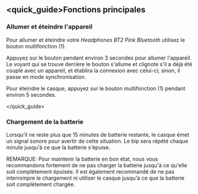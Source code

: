 ## <quick_guide>Fonctions principales 

### Allumer et éteindre l'appareil 

Pour allumer et éteindre votre *Headphones BT2 Pink Bluetooth* utilisez le bouton multifonction (1). 

Appuyez sur le bouton pendant environ 3 secondes pour allumer l'appareil. Le voyant qui se trouve 
derrière le bouton s'allume et clignote s'il a déjà été couplé avec un appareil, et établira 
la connexion avec celui-ci; sinon, il passe en mode synchronisation.

Pour éteindre le casque, appuyez sur le bouton multifonction (1) pendant environ 5 secondes. 

</quick_guide>

### Chargement de la batterie 

Lorsqu’il ne reste plus que 15 minutes de batterie restante, le casque émet un signal sonore pour 
avertir de cette situation. Le bip sera répété chaque minute jusqu'à ce que la batterie s'épuise. 

REMARQUE: Pour maintenir la batterie en bon état, nous vous recommandons fortement de ne pas charger 
la batterie jusqu'à ce qu'elle soit complètement épuisée. Il est également recommandé 
de ne pas interrompre le chargement ni utiliser le casque  jusqu'à ce que la batterie soit complètement chargée. 
